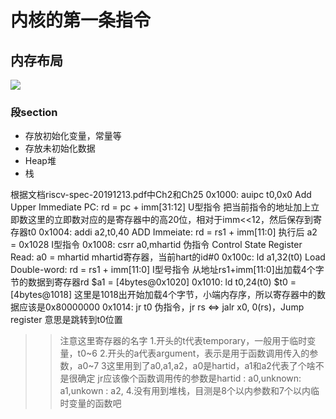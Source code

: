 # 内核的第一条指令

## 内存布局
![](http://rcore-os.cn/rCore-Tutorial-Book-v3/_images/MemoryLayout.png)

### 段section
- 存放初始化变量，常量等
- 存放未初始化数据
- Heap堆
- 栈


根据文档riscv-spec-20191213.pdf中Ch2和Ch25
0x1000: auipc t0,0x0
Add Upper Immediate PC: rd = pc + imm[31:12]
U型指令
把当前指令的地址加上立即数这里的立即数对应的是寄存器中的高20位，相对于imm<<12，然后保存到寄存器t0
0x1004: addi a2,t0,40
ADD Immeiate: rd = rs1 + imm[11:0]
执行后 a2 = 0x1028
I型指令
0x1008: csrr a0,mhartid
伪指令
Control State Register Read: a0 = mhartid
mhartid寄存器，当前hart的id#0
0x100c: ld a1,32(t0)
Load Double-word: rd = rs1 + imm[11:0]
I型号指令
从地址rs1+imm[11:0]出加载4个字节的数据到寄存器rd
$a1 = [4bytes@0x1020]
0x1010: ld t0,24(t0)
$t0 = [4bytes@1018] 这里是1018出开始加载4个字节，小端内存序，所以寄存器中的数据应该是0x80000000
0x1014: jr t0
伪指令，jr rs <=> jalr x0, 0(rs)，Jump register
意思是跳转到t0位置

>>注意这里寄存器的名字
1.开头的t代表temporary，一般用于临时变量，t0~6
2.开头的a代表argument，表示是用于函数调用传入的参数，a0~7
3这里用到了a0,a1,a2，a0是hartid，a1和a2代表了个啥不是很确定
jr应该像个函数调用传的参数是hartid : a0,unknown: a1,unkown : a2,
4.没有用到堆栈，目测是8个以内参数和7个以内临时变量的函数吧
